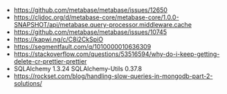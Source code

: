 - https://github.com/metabase/metabase/issues/12650
- https://cljdoc.org/d/metabase-core/metabase-core/1.0.0-SNAPSHOT/api/metabase.query-processor.middleware.cache
- https://github.com/metabase/metabase/issues/10745
- https://kapwi.ng/c/C8i2CkSpiO
- https://segmentfault.com/q/1010000010636309
- https://stackoverflow.com/questions/53516594/why-do-i-keep-getting-delete-cr-prettier-prettier
- SQLAlchemy             1.3.24
SQLAlchemy-Utils       0.37.8
- https://rockset.com/blog/handling-slow-queries-in-mongodb-part-2-solutions/
